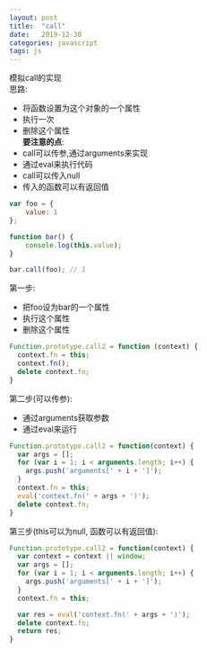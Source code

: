 ```yaml
---
layout: post  
title:  "call"  
date:   2019-12-30  
categories: javascript
tags: js
---  
```


模拟call的实现  
思路: 
- 将函数设置为这个对象的一个属性  
- 执行一次  
- 删除这个属性  
**要注意的点**:  
- call可以传参,通过arguments来实现  
- 通过eval来执行代码  
- call可以传入null  
- 传入的函数可以有返回值  

``` javascript
var foo = {
    value: 1
};

function bar() {
    console.log(this.value);
}

bar.call(foo); // 1
```  

第一步:  
- 把foo设为bar的一个属性  
- 执行这个属性  
- 删除这个属性  
  
``` javascript
Function.prototype.call2 = function (context) {
  context.fn = this;
  context.fn();
  delete context.fn;
}
```  

第二步(可以传参):  
- 通过arguments获取参数  
- 通过eval来运行  
  
``` javascript  
Function.prototype.call2 = function(context) {
  var args = [];
  for (var i = 1; i < arguments.length; i++) {
    args.push('arguments[' + i + ']');
  }
  context.fn = this;
  eval('context.fn(' + args + ')');
  delete context.fn;
}
```  
  
第三步(this可以为null, 函数可以有返回值):  
``` javascript  
Function.prototype.call2 = function(context) {
  var context = context || window;
  var args = [];
  for (var i = 1; i < arguments.length; i++) {
    args.push('arguments[' + i + ']');
  }
  context.fn = this;

  var res = eval('context.fn(' + args + ')');
  delete context.fn;
  return res;
}
```